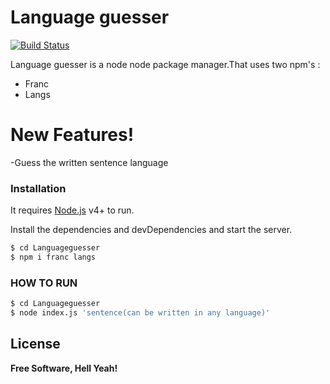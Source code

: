 # Language guesser



[![Build Status](https://travis-ci.org/joemccann/dillinger.svg?branch=master)](https://travis-ci.org/joemccann/dillinger)

Language guesser is a node node package manager.That uses two npm's :

  - Franc
  - Langs
  

# New Features!

  -Guess the written sentence language
 







### Installation

It requires [Node.js](https://nodejs.org/) v4+ to run.

Install the dependencies and devDependencies and start the server.

```sh
$ cd Languageguesser
$ npm i franc langs

```

### HOW TO RUN
```sh
$ cd Languageguesser
$ node index.js 'sentence(can be written in any language)'

```








License
----




**Free Software, Hell Yeah!**





